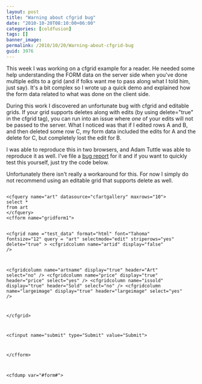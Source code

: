 ```yaml
---
layout: post
title: "Warning about cfgrid bug"
date: "2010-10-20T08:10:00+06:00"
categories: [coldfusion]
tags: []
banner_image: 
permalink: /2010/10/20/Warning-about-cfgrid-bug
guid: 3976
---
```


This week I was working on a cfgrid example for a reader. He needed some help understanding the FORM data on the server side when you've done multiple edits to a grid (and if folks want me to pass along what I told him, just say). It's a bit complex so I wrote up a quick demo and explained how the form data related to what was done on the client side.
<!--more-->
<p/>

During this work I discovered an unfortunate bug with cfgrid and editable grids. If your grid supports deletes along with edits (by using delete="true" in the cfgrid tag), you can run into an issue where <i>one</i> of your edits will not be passed to the server. What I noticed was that if I edited rows A and B, and then deleted some row C, my form data included the edits for A and the delete for C, but completely lost the edit for B. 
<p/>

I was able to reproduce this in two browsers, and Adam Tuttle was able to reproduce it as well. I've file a <a href="http://cfbugs.adobe.com/cfbugreport/flexbugui/cfbugtracker/main.html#bugId=84683">bug report</a> for it and if you want to quickly test this yourself, just try the code below. 

<p/>

Unfortunately there isn't really a workaround for this. For now I simply do not recommend using an editable grid that supports delete as well.

<p/>

<code>
&lt;cfquery name="art" datasource="cfartgallery" maxrows="10"&gt;
select *
from art
&lt;/cfquery&gt;
&lt;cfform name="gridform1"&gt;

   &lt;cfgrid name ="test_data"
       format="html"
       font="Tahoma"
       fontsize="12"
       query = "art"
       selectmode="edit"
       striperows="yes"
		 delete="true"
                &gt;
&lt;cfgridcolumn name="artid" display="false" /&gt;

&lt;cfgridcolumn name="artname" display="true" header="Art" select="no" /&gt;
&lt;cfgridcolumn name="price" display="true" header="price" select="yes" /&gt;
&lt;cfgridcolumn name="issold" display="true" header="Sold" select="no" /&gt;
&lt;cfgridcolumn name="largeimage" display="true" header="largeimage" select="yes" /&gt;

   &lt;/cfgrid&gt;

   &lt;cfinput name="submit" type="Submit" value="Submit"&gt;

&lt;/cfform&gt;

&lt;cfdump var="#form#"&gt;
</code>